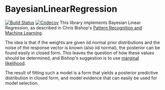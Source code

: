 # BayesianLinearRegression

[![Build Status](https://travis-ci.com/cscherrer/BayesianLinearRegression.jl.svg?branch=master)](https://travis-ci.com/cscherrer/BayesianLinearRegression.jl)
[![Codecov](https://codecov.io/gh/cscherrer/BayesianLinearRegression.jl/branch/master/graph/badge.svg)](https://codecov.io/gh/cscherrer/BayesianLinearRegression.jl)
This library implements Bayesian Linear Regression, as described in Chris Bishop's [Pattern Recognition and Machine Learning](http://research.microsoft.com/en-us/um/people/cmbishop/prml/).

The idea is that if the weights are given iid normal prior distributions and the noise of the response vector is known (also iid normal), the posterior can be found easily in closed form. This leaves the question of how these values should be determined, and Bishop's suggestion is to use [marginal likelihood](http://en.wikipedia.org/wiki/Marginal_likelihood). 

The result of fitting such a model is a form that yields a posterior predictive distribution in closed form, and model evidence that can easily be used for model selection.
